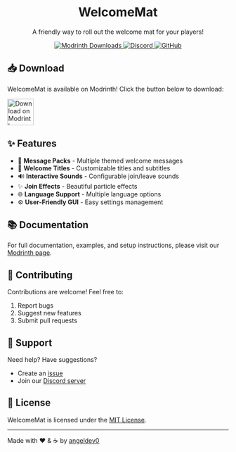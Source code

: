 <div align="center">
  <h1>WelcomeMat</h1>
  <p>A friendly way to roll out the welcome mat for your players!</p>
  
  <p>
    <a href="https://modrinth.com/plugin/welcome-mat">
      <img alt="Modrinth Downloads" src="https://img.shields.io/modrinth/dt/welcomemat?logo=modrinth&labelColor=34343c&color=00AF5C">
    </a>
    <a href="https://discord.gg/cJ4uP2xF7h">
      <img alt="Discord" src="https://img.shields.io/discord/813255312449601597?logo=discord&labelColor=34343c&color=5865F2">
    </a>
    <a href="https://github.com/coffeeisle/welcome-mat">
      <img alt="GitHub" src="https://img.shields.io/badge/dynamic/json?label=Available%20for&color=4bab62&query=version&url=https://api.blueish.dev/api/minecraft/version?id=welcome-mat">
    </a>
  </p>
</div>

## 📥 Download

WelcomeMat is available on Modrinth! Click the button below to download:

<a href="https://modrinth.com/plugin/welcome-mat">
  <img alt="Download on Modrinth" src="https://avatars.githubusercontent.com/u/67560307" width="60">
</a>

## ✨ Features

- 🎨 **Message Packs** - Multiple themed welcome messages
- 📜 **Welcome Titles** - Customizable titles and subtitles
- 🔊 **Interactive Sounds** - Configurable join/leave sounds
- ✨ **Join Effects** - Beautiful particle effects
- 🌐 **Language Support** - Multiple language options
- ⚙️ **User-Friendly GUI** - Easy settings management

## 📚 Documentation

For full documentation, examples, and setup instructions, please visit our [Modrinth page](https://modrinth.com/plugin/welcome-mat).

## 🤝 Contributing

Contributions are welcome! Feel free to:
1. Report bugs
2. Suggest new features
3. Submit pull requests

## 📝 Support

Need help? Have suggestions?
- Create an [issue](https://github.com/coffeeisle/welcome-mat/issues)
- Join our [Discord server](https://discord.gg/cJ4uP2xF7h)

## 📜 License

WelcomeMat is licensed under the [MIT License](LICENSE).

---

Made with ❤️ & ☕ by [angeldev0](https://github.com/4ngel2769)
